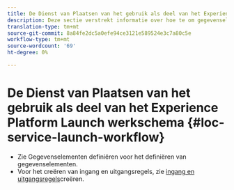 ```yaml
---
title: De Dienst van Plaatsen van het gebruik als deel van het Experience Platform Launch werkschema
description: Deze sectie verstrekt informatie over hoe te om gegevenselementen te bepalen en ingang en uitgangsregels in Experience Platform Launch tot stand te brengen die met de Dienst van Plaatsen kunnen worden gebruikt.
translation-type: tm+mt
source-git-commit: 8a84fe2dc5a0efe94ce3121e589524e3c7a80c5e
workflow-type: tm+mt
source-wordcount: '69'
ht-degree: 0%

---
```



# De Dienst van Plaatsen van het gebruik als deel van het Experience Platform Launch werkschema {#loc-service-launch-workflow}

* Zie Gegevenselementen [](/help/use-places-launch-workflow/define-data-elements.md)definiëren voor het definiëren van gegevenselementen.
* Voor het creëren van ingang en uitgangsregels, zie [ingang en uitgangsregels](/help/use-places-launch-workflow/create-rule-places-property.md)creëren.